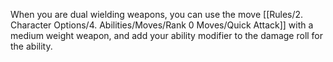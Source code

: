 When you are dual wielding weapons, you can use the move [[Rules/2. Character Options/4. Abilities/Moves/Rank 0 Moves/Quick Attack]] with a medium weight weapon, and add your ability modifier to the damage roll for the ability.